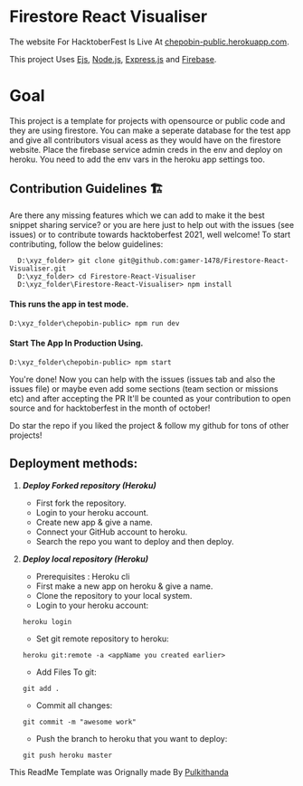 # Firestore React Visualiser

The website For HacktoberFest Is Live At [chepobin-public.herokuapp.com](https://chepobin-public.herokuapp.com).

This project Uses [Ejs](https://ejs.co/), [Node.js](https://nodejs.org/en/), [Express.js](https://expressjs.com/) and [Firebase](https://firebase.google.com/).


# Goal

This project is a template for projects with opensource or public code and they are using firestore. You can make a seperate database for the test app and give all contributors visual acess as they would have on the firestore website. Place the firebase service admin creds in the env and deploy on heroku. You need to add the env vars in the heroku app settings too.

## Contribution Guidelines 🏗

Are there any missing features which we can add to make it the best snippet sharing service? or you are here just to help out with the issues (see issues) or to contribute towards hacktoberfest 2021, well welcome!
To start contributing, follow the below guidelines:

```
  D:\xyz_folder> git clone git@github.com:gamer-1478/Firestore-React-Visualiser.git
  D:\xyz_folder> cd Firestore-React-Visualiser
  D:\xyz_folder\Firestore-React-Visualiser> npm install
```

#### This runs the app in test mode.

```
D:\xyz_folder\chepobin-public> npm run dev
```

#### Start The App In Production Using.

```
D:\xyz_folder\chepobin-public> npm start
```

You're done! Now you can help with the issues (issues tab and also the issues file) or maybe even add some sections (team section or missions etc) and after accepting the PR It'll be counted as your contribution to open source and for hacktoberfest in the month of october!

Do star the repo if you liked the project & follow my github for tons of other projects!

## Deployment methods:

1.  **_Deploy Forked repository (Heroku)_**

    - First fork the repository.
    - Login to your heroku account.
    - Create new app & give a name.
    - Connect your GitHub account to heroku.
    - Search the repo you want to deploy and then deploy.

2.  **_Deploy local repository (Heroku)_**

    - Prerequisites : Heroku cli
    - First make a new app on heroku & give a name.
    - Clone the repository to your local system.
    - Login to your heroku account:

    ```
    heroku login
    ```

    - Set git remote repository to heroku:

    ```
    heroku git:remote -a <appName you created earlier>
    ```

    - Add Files To git:

    ```
    git add .
    ```

    - Commit all changes:

    ```
    git commit -m "awesome work"
    ```

    - Push the branch to heroku that you want to deploy:

    ```
    git push heroku master
    ```

This ReadMe Template was Orignally made By [Pulkithanda](https://github.com/pulkithanda)
